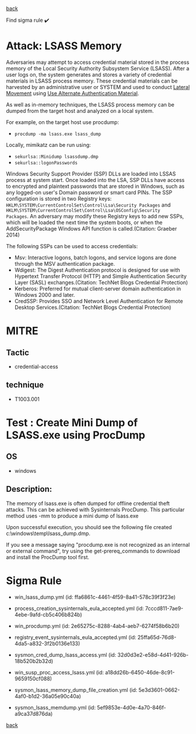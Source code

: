 
[back](../index.md)

Find sigma rule :heavy_check_mark: 

# Attack: LSASS Memory 

Adversaries may attempt to access credential material stored in the process memory of the Local Security Authority Subsystem Service (LSASS). After a user logs on, the system generates and stores a variety of credential materials in LSASS process memory. These credential materials can be harvested by an administrative user or SYSTEM and used to conduct [Lateral Movement](https://attack.mitre.org/tactics/TA0008) using [Use Alternate Authentication Material](https://attack.mitre.org/techniques/T1550).

As well as in-memory techniques, the LSASS process memory can be dumped from the target host and analyzed on a local system.

For example, on the target host use procdump:

* <code>procdump -ma lsass.exe lsass_dump</code>

Locally, mimikatz can be run using:

* <code>sekurlsa::Minidump lsassdump.dmp</code>
* <code>sekurlsa::logonPasswords</code>


Windows Security Support Provider (SSP) DLLs are loaded into LSSAS process at system start. Once loaded into the LSA, SSP DLLs have access to encrypted and plaintext passwords that are stored in Windows, such as any logged-on user's Domain password or smart card PINs. The SSP configuration is stored in two Registry keys: <code>HKLM\SYSTEM\CurrentControlSet\Control\Lsa\Security Packages</code> and <code>HKLM\SYSTEM\CurrentControlSet\Control\Lsa\OSConfig\Security Packages</code>. An adversary may modify these Registry keys to add new SSPs, which will be loaded the next time the system boots, or when the AddSecurityPackage Windows API function is called.(Citation: Graeber 2014)

The following SSPs can be used to access credentials:

* Msv: Interactive logons, batch logons, and service logons are done through the MSV authentication package.
* Wdigest: The Digest Authentication protocol is designed for use with Hypertext Transfer Protocol (HTTP) and Simple Authentication Security Layer (SASL) exchanges.(Citation: TechNet Blogs Credential Protection)
* Kerberos: Preferred for mutual client-server domain authentication in Windows 2000 and later.
* CredSSP:  Provides SSO and Network Level Authentication for Remote Desktop Services.(Citation: TechNet Blogs Credential Protection)


# MITRE
## Tactic
  - credential-access


## technique
  - T1003.001


# Test : Create Mini Dump of LSASS.exe using ProcDump
## OS
  - windows


## Description:
The memory of lsass.exe is often dumped for offline credential theft attacks. This can be achieved with Sysinternals
ProcDump. This particular method uses -mm to produce a mini dump of lsass.exe

Upon successful execution, you should see the following file created c:\windows\temp\lsass_dump.dmp.

If you see a message saying "procdump.exe is not recognized as an internal or external command", try using the  get-prereq_commands to download and install the ProcDump tool first.


# Sigma Rule
 - win_lsass_dump.yml (id: ffa6861c-4461-4f59-8a41-578c39f3f23e)

 - process_creation_sysinternals_eula_accepted.yml (id: 7cccd811-7ae9-4ebe-9afd-cb5c406b824b)

 - win_procdump.yml (id: 2e65275c-8288-4ab4-aeb7-6274f58b6b20)

 - registry_event_sysinternals_eula_accepted.yml (id: 25ffa65d-76d8-4da5-a832-3f2b0136e133)

 - sysmon_cred_dump_lsass_access.yml (id: 32d0d3e2-e58d-4d41-926b-18b520b2b32d)

 - win_susp_proc_access_lsass.yml (id: a18dd26b-6450-46de-8c91-9659150cf088)

 - sysmon_lsass_memory_dump_file_creation.yml (id: 5e3d3601-0662-4af0-b1d2-36a05e90c40a)

 - sysmon_lsass_memdump.yml (id: 5ef9853e-4d0e-4a70-846f-a9ca37d876da)



[back](../index.md)
